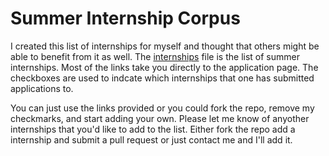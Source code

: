 # Summer Internship Corpus

I created this list of internships for myself and thought that others might be able to benefit from it as well.
The [internships](internships.md) file is the list of summer internships. Most of the links take you directly to the application page. The checkboxes are used to indcate which internships that one has submitted applications to.

You can just use the links provided or you could fork the repo, remove my checkmarks, and start adding your own. Please let me know of anyother internships that you'd like to add to the list. Either fork the repo add a internship and submit a pull request or just contact me and I'll add it. 
